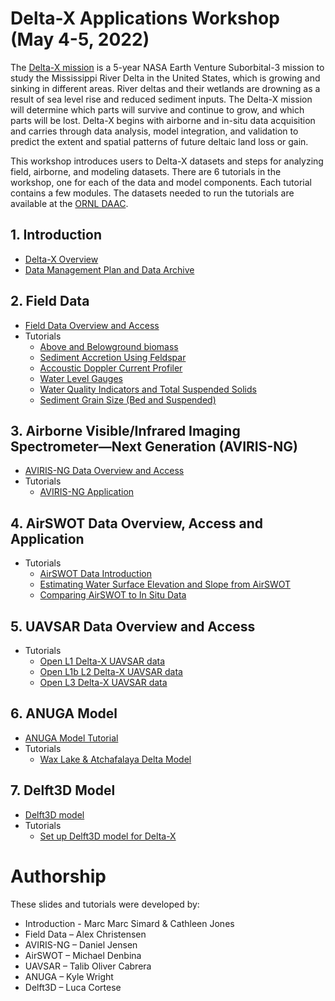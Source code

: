 #  Delta-X Applications Workshop (May 4-5, 2022)

The [Delta-X mission](https://deltax.jpl.nasa.gov/) is a 5-year NASA Earth Venture Suborbital-3 mission to study the Mississippi River Delta in the United States, which is growing and sinking in different areas. River deltas and their wetlands are drowning as a result of sea level rise and reduced sediment inputs. The Delta-X mission will determine which parts will survive and continue to grow, and which parts will be lost. Delta-X begins with airborne and in-situ data acquisition and carries through data analysis, model integration, and validation to predict the extent and spatial patterns of future deltaic land loss or gain.

This workshop introduces users to Delta-X datasets and steps for analyzing field, airborne, and modeling datasets. There are 6 tutorials in the workshop, one for each of the data and model components. Each tutorial contains a few modules. The datasets needed to run the tutorials are available at the [ORNL DAAC](https://daac.ornl.gov/deltax).

## 1. Introduction
- [Delta-X Overview](slides/DeltaX_Overview_Apps_Workshop_Simard.pdf)
- [Data Management Plan and Data Archive](slides/DeltaX_DataOverview_Apps_Workshop_Jones.pdf)

## 2. Field Data
- [Field Data Overview and Access](slides/DeltaX_FieldData_Apps_Workshop_Christensen.pdf)
- Tutorials
  - [Above and Belowground biomass](tutorials/DeltaXWorkshop_Field/notebooks_V2/Module1_Biomass.ipynb)
  - [Sediment Accretion Using Feldspar](tutorials/DeltaXWorkshop_Field/notebooks_V2/Module_2_Sediment_Accretion.ipynb)
  - [Accoustic Doppler Current Profiler](tutorials/DeltaXWorkshop_Field/notebooks_V2/Module3_ADCP.ipynb)
  - [Water Level Gauges](tutorials/DeltaXWorkshop_Field/notebooks_V2/Module4_Gauges.ipynb)
  - [Water Quality Indicators and Total Suspended Solids](tutorials/DeltaXWorkshop_Field/notebooks_V2/Module5_Water_Quality.ipynb)
  - [Sediment Grain Size (Bed and Suspended)](tutorials/DeltaXWorkshop_Field/notebooks_V2/Module6_Grain_Size.ipynb)
## 3. Airborne Visible/Infrared Imaging Spectrometer—Next Generation (AVIRIS-NG)
- [AVIRIS-NG Data Overview and Access](slides/DeltaX_AVIRISNG_Apps_Workshop_Jensen.pdf)
- Tutorials
  - [AVIRIS-NG Application](tutorials/DeltaX_Workshop_AVIRIS-NG/DeltaX_OpenDataWorkshop_AVIRIS-NG.ipynb)
## 4. AirSWOT Data Overview, Access and Application
- Tutorials
  - [AirSWOT Data Introduction](tutorials/DeltaX_Applications_Workshop_AirSWOT/1_AirSWOT_Data_Introduction.ipynb)
  - [Estimating Water Surface Elevation and Slope from AirSWOT](tutorials/DeltaX_Applications_Workshop_AirSWOT/2_Estimating_Water_Surface_Elevation_and_Slope_from_AirSWOT.ipynb)
  - [Comparing AirSWOT to In Situ Data](tutorials/DeltaX_Applications_Workshop_AirSWOT/3_Comparing_AirSWOT_to_In_Situ_Data.ipynb)
## 5. UAVSAR Data Overview and Access
- Tutorials
  - [Open L1 Delta-X UAVSAR data](tutorials/deltax_applications_workshop/deltax_l1_slc.ipynb)
  - [Open L1b L2 Delta-X UAVSAR data](tutorials/deltax_applications_workshop/deltax_l1b_l2_interferograms.ipynb)
  - [Open L3 Delta-X UAVSAR data](tutorials/deltax_applications_workshop/deltax_l3_wlc_time_steps.ipynb)
## 6. ANUGA Model
- [ANUGA Model Tutorial](slides/DeltaX_ANUGA_Apps_Workshop_Wright.pdf)
- Tutorials
  - [Wax Lake & Atchafalaya Delta Model](tutorials/ANUGA_DXWorkshop)
## 7. Delft3D Model
- [Delft3D model](slides/DeltaX_Delft3d_Apps_Workshop_Cortese.pdf)
- Tutorials
  - [Set up Delft3D model for Delta-X](tutorials/Delft3D)

# Authorship
These slides and tutorials were developed by:
- Introduction - Marc Marc Simard & Cathleen Jones
- Field Data – Alex Christensen
- AVIRIS-NG – Daniel Jensen
- AirSWOT – Michael Denbina
- UAVSAR – Talib Oliver Cabrera
- ANUGA – Kyle Wright
- Delft3D – Luca Cortese
